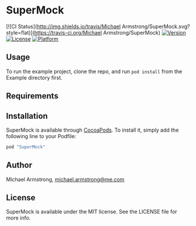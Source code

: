 # SuperMock

[![CI Status](http://img.shields.io/travis/Michael Armstrong/SuperMock.svg?style=flat)](https://travis-ci.org/Michael Armstrong/SuperMock)
[![Version](https://img.shields.io/cocoapods/v/SuperMock.svg?style=flat)](http://cocoapods.org/pods/SuperMock)
[![License](https://img.shields.io/cocoapods/l/SuperMock.svg?style=flat)](http://cocoapods.org/pods/SuperMock)
[![Platform](https://img.shields.io/cocoapods/p/SuperMock.svg?style=flat)](http://cocoapods.org/pods/SuperMock)

## Usage

To run the example project, clone the repo, and run `pod install` from the Example directory first.

## Requirements

## Installation

SuperMock is available through [CocoaPods](http://cocoapods.org). To install
it, simply add the following line to your Podfile:

```ruby
pod "SuperMock"
```

## Author

Michael Armstrong, michael.armstrong@me.com

## License

SuperMock is available under the MIT license. See the LICENSE file for more info.
